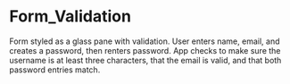 # Form_Validation
Form styled as a glass pane with validation. User enters name, email, and creates a password, then renters password. App checks to make sure the username is at least three characters, that the email is valid, and that both password entries match.
